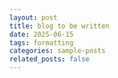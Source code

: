 ```yaml
---
layout: post
title: blog to be written
date: 2025-06-15
tags: formatting
categories: sample-posts
related_posts: false
---
```

